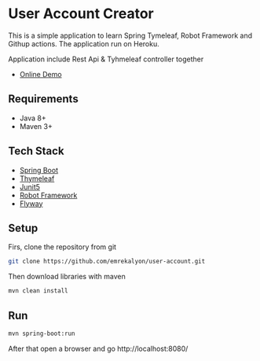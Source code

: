 
# User Account Creator  

This is a simple application to learn  Spring Tymeleaf, Robot Framework and Githup actions. The application run on  Heroku.

Application include Rest Api & Tyhmeleaf controller together

* [Online Demo](https://my-user-accounts.herokuapp.com)

## Requirements

* Java 8+
* Maven 3+

## Tech Stack

* [Spring Boot](https://projects.spring.io/spring-boot/)
* [Thymeleaf](https://www.thymeleaf.org/)
* [Junit5](https://junit.org/junit5/)
* [Robot Framework](https://robotframework.org/)
* [Flyway](https://flywaydb.org/)

## Setup 

Firs, clone the repository from git
```bash
git clone https://github.com/emrekalyon/user-account.git 
```
Then download  libraries  with maven
```bash
mvn clean install
```

##  Run

```bash
mvn spring-boot:run
```
After that open a browser and go http://localhost:8080/


